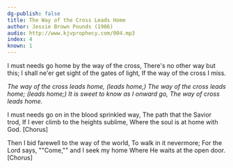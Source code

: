 ```yaml
---
dg-publish: false
title: The Way of the Cross Leads Home
author: Jessie Brown Pounds (1906)
audio: http://www.kjvprophecy.com/004.mp3
index: 4
known: 1
---
```


I must needs go home by the way of the cross,
There's no other way but this;
I shall ne'er get sight of the gates of light,
If the way of the cross I miss.

*The way of the cross leads home, (leads home,)
The way of the cross leads home; (leads home;)
It is sweet to know as I onward go,
The way of cross leads home.*

I must needs go on in the blood sprinkled way,
The path that the Savior trod,
If I ever climb to the heights sublime,
Where the soul is at home with God. [Chorus]

Then I bid farewell to the way of the world,
To walk in it nevermore;
For the Lord says, ""Come,"" and I seek my home
Where He waits at the open door. [Chorus] 